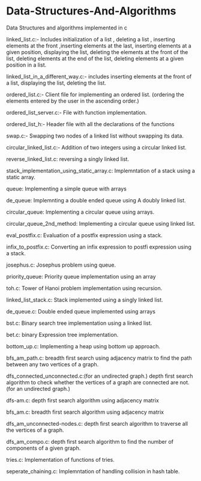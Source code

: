 # Data-Structures-And-Algorithms
Data Structures and algorithms implemented in c

linked_list.c:-
Includes initialization of a list , deleting a list , inserting elements at the front ,inserting elements at the last, inserting elements at a given position, displaying the list, deleting the elements at the front of the  list, deleting elements at the end of the list, deleting elements at a given position in a list.

linked_list_in_a_different_way.c:-
includes inserting elements at the front of a list, displaying the list, deleting the list.

ordered_list.c:-
Client file for implementing an ordered list.
(ordering the elements entered by the user in the ascending order.)

ordered_list_server.c:-
File with function implementation.

ordered_list_h:-
Header file with all the declarations of the functions

swap.c:-
Swapping two nodes of a linked list without swapping its data.

circular_linked_list.c:-
Addition of two integers using a circular linked list.


reverse_linked_list.c:
reversing a singly linked list.

stack_implementation_using_static_array.c:
Implemntation of a stack using a static array.

queue:
Implementing a simple queue with arrays

de_queue:
Implemnting a double ended queue using A doubly linked list.

circular_queue:
Implementing a circular queue using arrays.

circular_queue_2nd_method:
Implementing a circular queue using linked list.

eval_postfix.c:
Evaluation of a postfix expression using a stack.

infix_to_postfix.c:
Converting an infix expression to postfi expression using a stack.

josephus.c:
Josephus problem using queue.

priority_queue:
Priority queue implementation using an array

toh.c:
Tower of Hanoi problem implementation using recursion.

linked_list_stack.c:
Stack implemented using a singly linked list.

de_queue.c:
Double ended queue implemented using arrays


bst.c:
Binary search tree implementation using a linked list.

bet.c:
binary Expression tree implementation.

bottom_up.c:
Implementing a heap using bottom up approach.

bfs_am_path.c:
breadth first search using adjacency matrix to find the path between any two vertices of a graph.


dfs_connected_unconnected.c:(for an undirected graph.)
depth first search algorithm to check whether the vertices of a graph are connected are not.(for an undirected graph.)


dfs-am.c:
depth first search algorithm using adjacency matrix


bfs_am.c:
breadth first search algorithm using adjacency matrix

dfs_am_unconnected-nodes.c:
depth first search algorithm to traverse all the vertices of a graph.

dfs_am_compo.c:
depth first search algorithm to find the number of components of a given graph.

tries.c:
Implementation of functions of tries.


seperate_chaining.c:
Implemntation of handling collision in hash table. 







